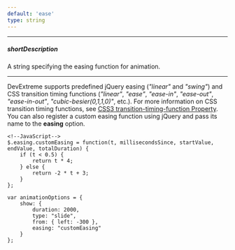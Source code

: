 ```yaml
---
default: 'ease'
type: string
---
```

---
##### shortDescription
A string specifying the easing function for animation.

---
DevExtreme supports predefined jQuery easing (*"linear"* and *"swing"*) and CSS transition timing functions (*"linear"*, *"ease"*, *"ease-in"*, *"ease-out"*, *"ease-in-out"*, *"cubic-besier(0,1,1,0)"*, etc.). For more information on CSS transition timing functions, see [CSS3 transition-timing-function Property](https://www.w3schools.com/cssref/css3_pr_transition-timing-function.asp). You can also register a custom easing function using jQuery and pass its name to the **easing** option.

    <!--JavaScript-->
    $.easing.customEasing = function(t, millisecondsSince, startValue, endValue, totalDuration) {
        if (t < 0.5) {
            return t * 4;
        } else {
            return -2 * t + 3;
        }
    };

    var animationOptions = {
        show: {
            duration: 2000,
            type: "slide",
            from: { left: -300 },
            easing: "customEasing"
        }
    };